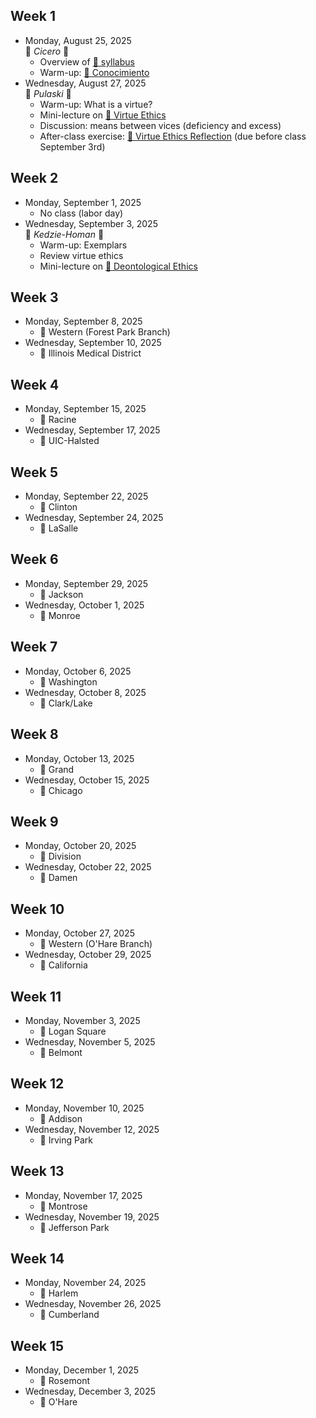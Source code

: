 ## Week 1
* Monday, August 25, 2025  
  🔵 *Cicero* 🔵
  * Overview of [📄 syllabus](syllabus-cs-377-fall-2025.pdf)
  * Warm-up: [🔗 Conocimiento](https://teaching.uic.edu/cate-teaching-guides/inclusive-equity-minded-teaching-practices/conocimiento-activity/)
* Wednesday, August 27, 2025  
  🔵 *Pulaski* 🔵
  * Warm-up: What is a virtue?
  * Mini-lecture on [🔗 Virtue Ethics](https://plato.stanford.edu/entries/ethics-virtue/)
  * Discussion: means between vices (deficiency and excess)
  * After-class exercise: [📄 Virtue Ethics Reflection](reflections/01-virtue-ethics.pdf) (due before class September 3rd)

## Week 2
* Monday, September 1, 2025
  * No class (labor day)
* Wednesday, September 3, 2025  
  🔵 *Kedzie-Homan* 🔵
  * Warm-up: Exemplars
  * Review virtue ethics
  * Mini-lecture on [🔗 Deontological Ethics](https://plato.stanford.edu/entries/ethics-deontological/)

## Week 3
* Monday, September 8, 2025
  * 🔵 Western (Forest Park Branch)
* Wednesday, September 10, 2025
  * 🔵 Illinois Medical District

## Week 4
* Monday, September 15, 2025
  * 🔵 Racine
* Wednesday, September 17, 2025
  * 🔵 UIC-Halsted

## Week 5
* Monday, September 22, 2025
  * 🔵 Clinton
* Wednesday, September 24, 2025
  * 🔵 LaSalle

## Week 6
* Monday, September 29, 2025
  * 🔵 Jackson
* Wednesday, October 1, 2025
  * 🔵 Monroe

## Week 7
* Monday, October 6, 2025
  * 🔵 Washington
* Wednesday, October 8, 2025
  * 🔵 Clark/Lake

## Week 8
* Monday, October 13, 2025
  * 🔵 Grand
* Wednesday, October 15, 2025
  * 🔵 Chicago

## Week 9
* Monday, October 20, 2025
  * 🔵 Division
* Wednesday, October 22, 2025
  * 🔵 Damen

## Week 10
* Monday, October 27, 2025
  * 🔵 Western (O'Hare Branch)
* Wednesday, October 29, 2025
  * 🔵 California

## Week 11
* Monday, November 3, 2025
  * 🔵 Logan Square
* Wednesday, November 5, 2025
  * 🔵 Belmont

## Week 12
* Monday, November 10, 2025
  * 🔵 Addison
* Wednesday, November 12, 2025
  * 🔵 Irving Park

## Week 13
* Monday, November 17, 2025
  * 🔵 Montrose
* Wednesday, November 19, 2025
  * 🔵 Jefferson Park

## Week 14
* Monday, November 24, 2025
  * 🔵 Harlem
* Wednesday, November 26, 2025
  * 🔵 Cumberland

## Week 15
* Monday, December 1, 2025
  * 🔵 Rosemont
* Wednesday, December 3, 2025
  * 🔵 O'Hare
